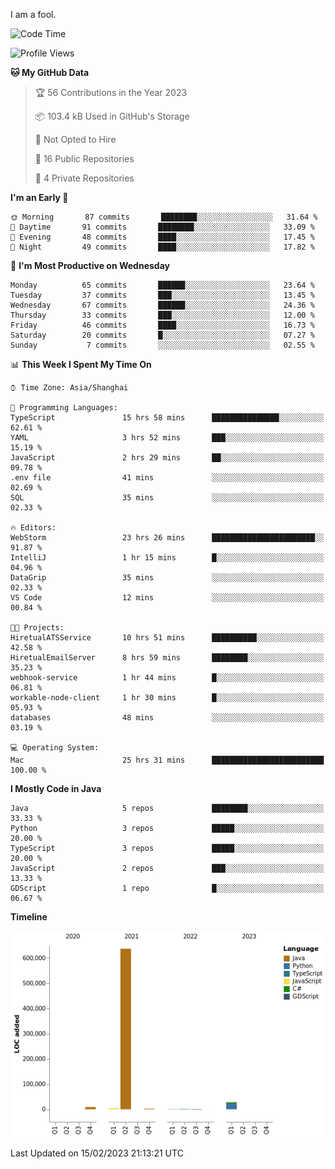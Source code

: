 I am a fool.

<!--START_SECTION:waka-->
![Code Time](http://img.shields.io/badge/Code%20Time-75%20hrs%2045%20mins-blue)

![Profile Views](http://img.shields.io/badge/Profile%20Views-17-blue)

**🐱 My GitHub Data** 

> 🏆 56 Contributions in the Year 2023
 > 
> 📦 103.4 kB Used in GitHub's Storage 
 > 
> 🚫 Not Opted to Hire
 > 
> 📜 16 Public Repositories 
 > 
> 🔑 4 Private Repositories  
 > 
**I'm an Early 🐤** 

```text
🌞 Morning       87 commits       ████████░░░░░░░░░░░░░░░░░   31.64 % 
🌆 Daytime       91 commits       ████████░░░░░░░░░░░░░░░░░   33.09 % 
🌃 Evening       48 commits       ████░░░░░░░░░░░░░░░░░░░░░   17.45 % 
🌙 Night         49 commits       ████░░░░░░░░░░░░░░░░░░░░░   17.82 % 

```
📅 **I'm Most Productive on Wednesday** 

```text
Monday          65 commits       ██████░░░░░░░░░░░░░░░░░░░   23.64 % 
Tuesday         37 commits       ███░░░░░░░░░░░░░░░░░░░░░░   13.45 % 
Wednesday       67 commits       ██████░░░░░░░░░░░░░░░░░░░   24.36 % 
Thursday        33 commits       ███░░░░░░░░░░░░░░░░░░░░░░   12.00 % 
Friday          46 commits       ████░░░░░░░░░░░░░░░░░░░░░   16.73 % 
Saturday        20 commits       █░░░░░░░░░░░░░░░░░░░░░░░░   07.27 % 
Sunday           7 commits       ░░░░░░░░░░░░░░░░░░░░░░░░░   02.55 % 

```


📊 **This Week I Spent My Time On** 

```text
⌚︎ Time Zone: Asia/Shanghai

💬 Programming Languages: 
TypeScript               15 hrs 58 mins      ███████████████░░░░░░░░░░   62.61 % 
YAML                     3 hrs 52 mins       ███░░░░░░░░░░░░░░░░░░░░░░   15.19 % 
JavaScript               2 hrs 29 mins       ██░░░░░░░░░░░░░░░░░░░░░░░   09.78 % 
.env file                41 mins             ░░░░░░░░░░░░░░░░░░░░░░░░░   02.69 % 
SQL                      35 mins             ░░░░░░░░░░░░░░░░░░░░░░░░░   02.33 % 

🔥 Editors: 
WebStorm                 23 hrs 26 mins      ███████████████████████░░   91.87 % 
IntelliJ                 1 hr 15 mins        █░░░░░░░░░░░░░░░░░░░░░░░░   04.96 % 
DataGrip                 35 mins             ░░░░░░░░░░░░░░░░░░░░░░░░░   02.33 % 
VS Code                  12 mins             ░░░░░░░░░░░░░░░░░░░░░░░░░   00.84 % 

🐱‍💻 Projects: 
HiretualATSService       10 hrs 51 mins      ██████████░░░░░░░░░░░░░░░   42.58 % 
HiretualEmailServer      8 hrs 59 mins       ████████░░░░░░░░░░░░░░░░░   35.23 % 
webhook-service          1 hr 44 mins        █░░░░░░░░░░░░░░░░░░░░░░░░   06.81 % 
workable-node-client     1 hr 30 mins        █░░░░░░░░░░░░░░░░░░░░░░░░   05.93 % 
databases                48 mins             ░░░░░░░░░░░░░░░░░░░░░░░░░   03.19 % 

💻 Operating System: 
Mac                      25 hrs 31 mins      █████████████████████████   100.00 % 

```

**I Mostly Code in Java** 

```text
Java                     5 repos             ████████░░░░░░░░░░░░░░░░░   33.33 % 
Python                   3 repos             █████░░░░░░░░░░░░░░░░░░░░   20.00 % 
TypeScript               3 repos             █████░░░░░░░░░░░░░░░░░░░░   20.00 % 
JavaScript               2 repos             ███░░░░░░░░░░░░░░░░░░░░░░   13.33 % 
GDScript                 1 repo              █░░░░░░░░░░░░░░░░░░░░░░░░   06.67 % 

```


**Timeline**

![Chart not found](https://raw.githubusercontent.com/VeejaLiu/VeejaLiu/master/charts/bar_graph.png) 


 Last Updated on 15/02/2023 21:13:21 UTC
<!--END_SECTION:waka-->
